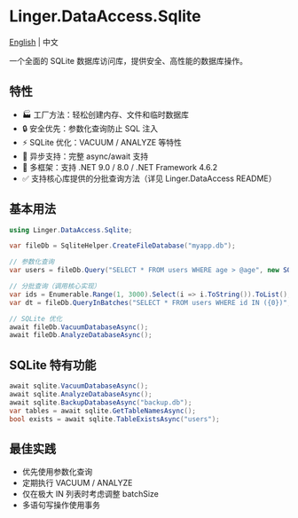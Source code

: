 # Linger.DataAccess.Sqlite

[English](README.md) | 中文

一个全面的 SQLite 数据库访问库，提供安全、高性能的数据库操作。

## 特性

- 🏭 工厂方法：轻松创建内存、文件和临时数据库
- 🔒 安全优先：参数化查询防止 SQL 注入
- ⚡ SQLite 优化：VACUUM / ANALYZE 等特性
- 🔄 异步支持：完整 async/await 支持
- 🎯 多框架：支持 .NET 9.0 / 8.0 / .NET Framework 4.6.2
- ✅ 支持核心库提供的分批查询方法（详见 Linger.DataAccess README）

## 基本用法

```csharp
using Linger.DataAccess.Sqlite;

var fileDb = SqliteHelper.CreateFileDatabase("myapp.db");

// 参数化查询
var users = fileDb.Query("SELECT * FROM users WHERE age > @age", new SQLiteParameter("@age", 18));

// 分批查询（调用核心实现）
var ids = Enumerable.Range(1, 3000).Select(i => i.ToString()).ToList();
var dt = fileDb.QueryInBatches("SELECT * FROM users WHERE id IN ({0})", ids); // 默认 batchSize=1000

// SQLite 优化
await fileDb.VacuumDatabaseAsync();
await fileDb.AnalyzeDatabaseAsync();
```

## SQLite 特有功能

```csharp
await sqlite.VacuumDatabaseAsync();
await sqlite.AnalyzeDatabaseAsync();
await sqlite.BackupDatabaseAsync("backup.db");
var tables = await sqlite.GetTableNamesAsync();
bool exists = await sqlite.TableExistsAsync("users");
```

## 最佳实践

- 优先使用参数化查询
- 定期执行 VACUUM / ANALYZE
- 仅在极大 IN 列表时考虑调整 batchSize
- 多语句写操作使用事务

